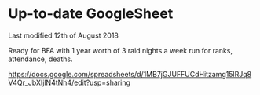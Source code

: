 # Up-to-date GoogleSheet

Last modified 12th of August 2018

Ready for BFA with 1 year worth of 3 raid nights a week run for ranks, attendance, deaths.

https://docs.google.com/spreadsheets/d/1MB7jGJUFFUCdHitzamg15lRJq8V4Qr_JbXIjlN4tNh4/edit?usp=sharing
